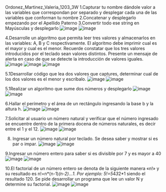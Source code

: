 Ordonez_Martinez_Valeria_1203_3W
1.Capturar tu nombre dándole valor a las variables que correspondan por separado 
y desplegar cada una de las variables que conforman tu nombre
2.Concatenar y desplegarlo empezando por el Apellido Paterno
3.Convertir todo ese string en Mayúsculas y desplegarlo
![image](https://github.com/user-attachments/assets/57231c03-c1ad-4c47-8836-7c5e0214ad3c)
![image](https://github.com/user-attachments/assets/af8dfba7-bbd1-42db-a78d-576a755ecf08)

4.Desarrolle un algoritmo que permita leer tres valores y almacenarlos en las variables: A, B y C respectivamente.
El algoritmo debe imprimir cual es el mayor y cual es el menor. Recuerde constatar que los tres valores introducidos por el teclado sean valores distintos. Presente un mensaje de alerta en caso de que se detecte la introducción de valores iguales.
![image](https://github.com/user-attachments/assets/72bc240f-884c-4000-b672-d6a23ce17b82)
![image](https://github.com/user-attachments/assets/faab2e56-5a21-477d-bfb7-50438a782b82)
![image](https://github.com/user-attachments/assets/2ed8f5ea-03e8-48e9-9490-a0d90e9c526e)

5.1Desarrollar código que lea dos valores que captures, determinar cual de los dos valores es el
menor y escríbalo. 
![image](https://github.com/user-attachments/assets/e367095e-c92c-43f2-a334-1d24fdd97a72)
![image](https://github.com/user-attachments/assets/4588a2f9-1fa3-40e4-9594-190e862f6b30)

 5.1Realizar un algoritmo que sume dos números y desplegarlo
 ![image](https://github.com/user-attachments/assets/c4ccfaf4-17b5-4f59-93ed-eb6598ac7947)
![image](https://github.com/user-attachments/assets/3c7ca4b8-507e-4cd2-91cf-0c174e521778)

6.Hallar el perímetro y el área de un rectángulo ingresando la base
b y la altura h.
![image](https://github.com/user-attachments/assets/3af80c43-d4e7-4e12-bb5b-dd2fcaa5f342)
![image](https://github.com/user-attachments/assets/c8ec5ab5-4ce0-47a9-a566-b92b4811f799)

7.Solicitar al usuario un número natural y verificar que el número
ingresado se encuentre dentro de la primera docena de números naturales,
es decir entre el 1 y el 12.
![image](https://github.com/user-attachments/assets/285b5067-2ab2-478d-8a64-282e1c45ef72)
![image](https://github.com/user-attachments/assets/b134768c-de5e-4f22-8a18-7a59fe175c88)

8. Ingresar un número natural por teclado. Se desea saber y mostrar
si es par o impar.
![image](https://github.com/user-attachments/assets/6ccfd089-7f9f-4d63-9fbe-09635865b07d)
![image](https://github.com/user-attachments/assets/e00b6068-5e91-4270-8836-c35125936ec9)

9.Ingresar un número entero para saber si es divisible por 7 y es
mayor a 40
![image](https://github.com/user-attachments/assets/428854f4-3c07-43e8-8d89-c40f9467f6db)
![image](https://github.com/user-attachments/assets/d48ea124-474c-4d68-a009-b524d682420e)

10.El factorial de un número entero se denota de la siguiente manera
«n!» y su resultado es n!=n*(n-1)*(n-2)*…*1. Por ejemplo: 5!=5*4*3*2*1
siendo el resultado 120. Se pide desarrollar un programa que lee un valor N
y determine su factorial.
![image](https://github.com/user-attachments/assets/93def7db-3072-45a6-9bc4-e432a0accd10)
![image](https://github.com/user-attachments/assets/e3383fb0-5ca7-4453-bf54-308f4b0094f7)


























